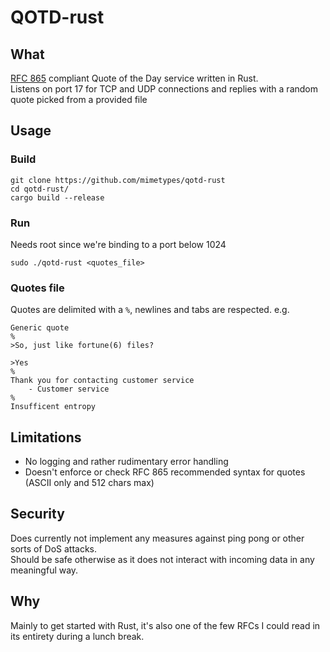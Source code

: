 # QOTD-rust
## What
[RFC 865](tools.ietf.org/html/rfc865) compliant Quote of the Day service written in Rust.  
Listens on port 17 for TCP and UDP connections and replies with a random quote picked from a provided file

## Usage
### Build
```
git clone https://github.com/mimetypes/qotd-rust
cd qotd-rust/
cargo build --release
```

### Run
Needs root since we're binding to a port below 1024
```
sudo ./qotd-rust <quotes_file>
```

### Quotes file
Quotes are delimited with a `%`, newlines and tabs are respected. e.g.
```
Generic quote
%
>So, just like fortune(6) files?

>Yes
%
Thank you for contacting customer service
    - Customer service
%
Insufficent entropy
```

## Limitations
- No logging and rather rudimentary error handling
- Doesn't enforce or check RFC 865 recommended syntax for quotes (ASCII only and 512 chars max)

## Security
Does currently not implement any measures against ping pong or other sorts of DoS attacks.  
Should be safe otherwise as it does not interact with incoming data in any meaningful way.

## Why
Mainly to get started with Rust, it's also one of the few RFCs I could read in its entirety during a lunch break.
